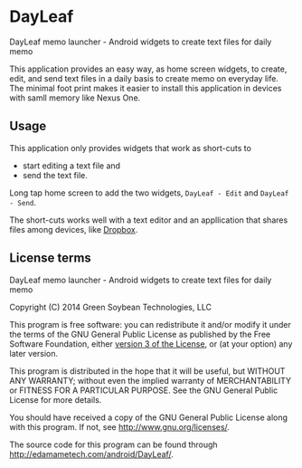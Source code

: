 DayLeaf
=======

DayLeaf memo launcher - Android widgets to create text files for daily memo

This application provides an easy way, as home screen widgets, to create,
edit, and send text files in a daily basis to create memo on everyday life.
The minimal foot print makes it easier to install this application in devices
with samll memory like Nexus One.

Usage
-----
This application only provides widgets that work as short-cuts to
- start editing a text file and
- send the text file.

Long tap home screen to add the two widgets, `DayLeaf - Edit` and
`DayLeaf - Send`.

The short-cuts works well with a text editor and an appllication
that shares files among devices, like
[Dropbox](https://play.google.com/store/apps/details?id=com.dropbox.android).

License terms
-------------
DayLeaf memo launcher - Android widgets to create text files for
daily memo

Copyright (C) 2014 Green Soybean Technologies, LLC
<edamametech at gmail.com>

This program is free software: you can redistribute it and/or
modify it under the terms of the GNU General Public License as
published by the Free Software Foundation, either [version 3 of
the License](http://edamametech.com/gpl-3.0-standalone.html), or
(at your option) any later version.

This program is distributed in the hope that it will be useful,
but WITHOUT ANY WARRANTY; without even the implied warranty of
MERCHANTABILITY or FITNESS FOR A PARTICULAR PURPOSE. See the GNU
General Public License for more details.

You should have received a copy of the GNU General Public License
along with this program. If not, see
<http://www.gnu.org/licenses/>.

The source code for this program can be found through
<http://edamametech.com/android/DayLeaf/>.
